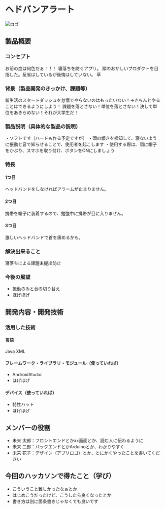# ヘドバンアラート
![ロゴ](P2HACKS.png)

## 製品概要
### コンセプト

お前の血は何色だぁ！！！
寝落ちを防ぐアプリ。
頭のおかしいプロダクトを目指した。反省はしているが後悔はしていない。
草

### 背景（製品開発のきっかけ、課題等）
新生活のスタートダッシュを怠惰でやらないのはもったいない！→きちんとやることはできるようにしよう！
課題を落とさない！単位を落とさない！決して単位をあきらめない！それが大学生だ！

### 製品説明（具体的な製品の説明）
・ソフトです（ハードも作る予定ですが）
・頭の傾きを検知して、寝ないように振動と音で知らせることで、使用者を起こします
・使用する際は、頭に帽子をかぶり、スマホを取り付け、ボタンをONにしましょう

### 特長

#### 1つ目 
ヘッドバンドをしなければアラームが止まりません。

#### 2つ目
携帯を帽子に装着するので、勉強中に携帯が目に入りません。

#### 3つ目  
激しいヘッドバンドで首を痛めるかも。

### 解決出来ること
寝落ちによる課題未提出防止

### 今後の展望
- 振動のみと音の切り替え
- ほげほげ


## 開発内容・開発技術
### 活用した技術
#### 言語
Java
XML

#### フレームワーク・ライブラリ・モジュール（使っていれば）
- AndroidStudio
- ほげほげ

#### デバイス（使っていれば）
- 特性ハット
- ほげほげ

## メンバーの役割
- 未来 太郎：フロントエンドとかxx画面とか、読む人に伝わるように
- 未来 二郎：バックエンドとかArduinoとか、わかりやすく
- 未来 花子：デザイン（アプリロゴ）とか、とにかくやったことを書いてください

## 今回のハッカソンで得たこと（学び）
- こういうこと難しかったなぁとか
- はじめこうだったけど、こうしたら良くなったとか
- 書き方は別に箇条書きじゃなくても良いです
